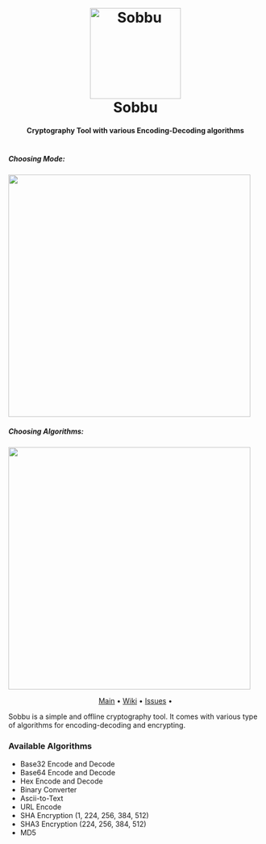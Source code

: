 <h1 align="center">
  <br>
  <a href="https://github.com/dr-3am/Sobbu/tree/version-1.1"><img align="center" height="180em" src="https://user-images.githubusercontent.com/43646493/149665952-f5a7e2f7-5a1d-412d-b25c-0b5ab1e14cf0.png" alt="Sobbu"></a>
  <br>
  Sobbu
  <br>
  <h4 align="center">Cryptography Tool with various Encoding-Decoding algorithms</h4>
</h1>

<h1 align="center">
  <h5>Choosing Mode: </h5>
  <img height="480em" src="https://user-images.githubusercontent.com/43646493/149666814-77525d5e-2afe-48cf-81ec-d6d4fd4b61c3.png"/>
  <h5>Choosing Algorithms: </h5>
  <img height="480em" src="https://user-images.githubusercontent.com/43646493/149666830-dd199862-ce6f-4211-a36e-fa7f3291579b.png"/>
</h1>

<p align="center">
  <a href="https://github.com/dr-3am/Sobbu/">Main</a> •
  <a href="https://github.com/dr-3am/Sobbu/wiki">Wiki</a> •
  <a href="https://github.com/dr-3am/Sobbu/issues">Issues</a> •
</p>

Sobbu is a simple and offline cryptography tool. It comes with various type of algorithms for encoding-decoding and encrypting.

### Available Algorithms ###
- Base32 Encode and Decode
- Base64 Encode and Decode
- Hex Encode and Decode
- Binary Converter
- Ascii-to-Text
- URL Encode
- SHA Encryption (1, 224, 256, 384, 512)
- SHA3 Encryption (224, 256, 384, 512)
- MD5
